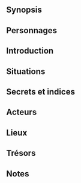 ## Synopsis
## Personnages
## Introduction
## Situations
## Secrets et indices
## Acteurs
## Lieux
## Trésors
## Notes
